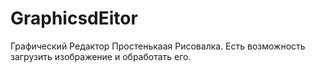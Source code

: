 # GraphicsdEitor
Графический Редактор
Простенькаая Рисовалка. Есть возможность загрузить изображение и обработать его.
